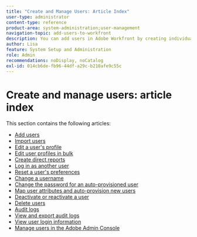 ```yaml
---
title: "Create and Manage Users: Article Index"
user-type: administrator
content-type: reference
product-area: system-administration;user-management
navigation-topic: add-users-to-workfront
description: You can add users in Adobe Workfront by creating individual users from scratch or by copy existing users.
author: Lisa
feature: System Setup and Administration
role: Admin
recommendations: noDisplay, noCatalog
exl-id: 014cb6de-fb96-44df-a29c-b210afe9c55c
---
```

# Create and manage users: article index

<!-- Audited: 2/2024 -->

This section contains the following articles:

* [Add users](../../../administration-and-setup/add-users/create-and-manage-users/add-users.md) 
* [Import users](../../../administration-and-setup/add-users/create-and-manage-users/import-users.md) 
* [Edit a user's profile](../../../administration-and-setup/add-users/create-and-manage-users/edit-a-users-profile.md) 
* [Edit user profiles in bulk](../../../administration-and-setup/add-users/create-and-manage-users/edit-user-profiles-in-bulk.md) 
* [Create direct reports](../../../administration-and-setup/add-users/create-and-manage-users/create-direct-reports.md) 
* [Log in as another user](../../../administration-and-setup/add-users/create-and-manage-users/log-in-as-another-user.md) 
* [Reset a user's preferences](../../../administration-and-setup/add-users/create-and-manage-users/reset-a-users-preferences.md) 
* [Change a username](../../../administration-and-setup/add-users/create-and-manage-users/change-a-username.md) 
* [Change the password for an auto-provisioned user](../../../administration-and-setup/add-users/create-and-manage-users/change-pw-auto-provisioned-user.md) 
* [Map user attributes and auto-provision new users](../../../administration-and-setup/add-users/create-and-manage-users/map-user-attributes.md) 
* [Deactivate or reactivate a user](../../../administration-and-setup/add-users/create-and-manage-users/deactivate-a-user.md) 
* [Delete users](../../../administration-and-setup/add-users/create-and-manage-users/delete-a-user.md) 
* [Audit logs](../../../administration-and-setup/add-users/create-and-manage-users/audit-logs.md) 
* [View and export audit logs](../../../administration-and-setup/add-users/create-and-manage-users/view-and-export-audit-logs.md) 
* [View user login information](../../../administration-and-setup/add-users/create-and-manage-users/view-user-login-info.md) 
* [Manage users in the Adobe Admin Console](../../../administration-and-setup/add-users/create-and-manage-users/admin-console.md)
